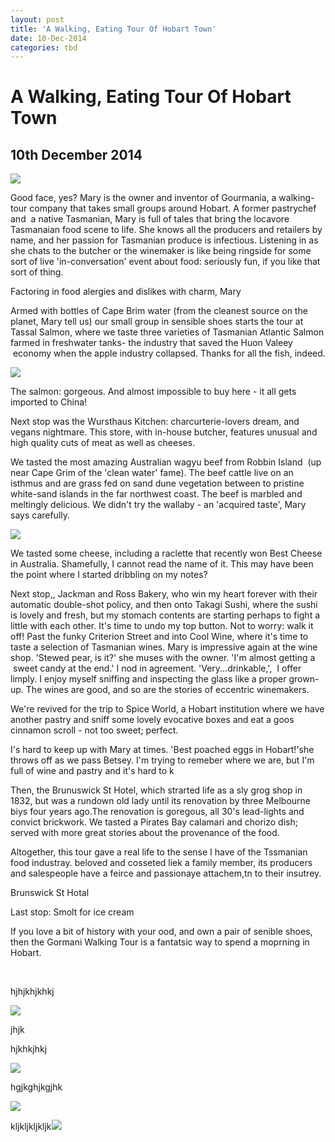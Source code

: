 ```yaml
---
layout: post
title: 'A Walking, Eating Tour Of Hobart Town'
date: 10-Dec-2014
categories: tbd
---
```


# A Walking, Eating Tour Of Hobart Town

## 10th December 2014

<p **Disclosure: I attended this walking tour as a guest of Gourmania,   but all opinions are my own. **</p>

<p If you are a foodie, as I am, and a mother, as I am, and currently on an extended stay with the family in Tasmania, as I am, then you understand the joy I felt in my heart when I trotted off last week to join a child-free food safari of downtown Hobart.</p>

<p Freeeeeeee!</p>

<p This is Mary.</p>

<img class="photo-horiz" src="/images/2014/12/DSC_1567-e1418206248289-576x1024.jpg" />

Good face, yes? Mary is the owner and inventor of Gourmania, a walking-tour company that takes small groups around Hobart. A former pastrychef and  a native Tasmanian, Mary is full of tales that bring the locavore Tasmanaian food scene to life. She knows all the producers and retailers by name, and her passion for Tasmanian produce is infectious. Listening in as she chats to the butcher or the winemaker is like being ringside for some sort of live 'in-conversation' event about food: seriously fun, if you like that sort of thing.

Factoring in food alergies and dislikes with charm, Mary

Armed with bottles of Cape Brim water (from the cleanest source on the planet, Mary tell us) our small group in sensible shoes starts the tour at Tassal Salmon, where we taste three varieties of Tasmanian Atlantic Salmon farmed in freshwater tanks- the industry that saved the Huon Valeey  economy when the apple industry collapsed. Thanks for all the fish, indeed.

<img class="photo-horiz" src="/images/2014/12/DSC_1519-e1418206517769-576x1024.jpg" />

The salmon: gorgeous. And almost impossible to buy here - it all gets imported to China!

Next stop was the Wursthaus Kitchen: charcurterie-lovers dream, and vegans nightmare. This store, with in-house butcher, features unusual and high quality cuts of meat as well as cheeses.

We tasted the most amazing Australian wagyu beef from Robbin Island  (up near Cape Grim of the 'clean water' fame). The beef cattle live on an isthmus and are grass fed on sand dune vegetation between to pristine white-sand islands in the far northwest coast. The beef is marbled and meltingly delicious. We didn't try the wallaby - an 'acquired taste', Mary says carefully.

<img class="photo-horiz" src="/images/2014/12/DSC_1525-e1418206475749-576x1024.jpg" />

We tasted some cheese, including a raclette that recently won Best Cheese in Australia. Shamefully, I cannot read the name of it. This may have been the point where I started dribbling on my notes?

Next stop,, Jackman and Ross Bakery, who win my heart forever with their automatic double-shot policy, and then onto Takagi Sushi, where the sushi is lovely and fresh, but my stomach contents are starting perhaps to fight a little with each other. It's time to undo my top button. Not to worry: walk it off! Past the funky Criterion Street and into Cool Wine, where it's time to taste a selection of Tasmanian wines. Mary is impressive again at the wine shop. 'Stewed pear, is it?' she muses with the owner. 'I'm almost getting a  sweet candy at the end.' I nod in agreement. 'Very...drinkable,',  I offer limply. I enjoy myself sniffing and inspecting the glass like a proper grown-up. The wines are good, and so are the stories of eccentric winemakers.

We're revived for the trip to Spice World, a Hobart institution where we have another pastry and sniff some lovely evocative boxes and eat a goos cinnamon scroll - not too sweet; perfect.

I's hard to keep up with Mary at times. 'Best poached eggs in Hobart!'she throws off as we pass Betsey. I'm trying to remeber where we are, but I'm full of wine and pastry and it's hard to k

Then, the Brunuswick St Hotel, which strarted life as a sly grog shop in 1832, but was a rundown old lady until its renovation by three Melbourne biys four years ago.The renovation is goregous, all 30's lead-lights and convict brickwork. We tasted a Pirates Bay calamari and chorizo dish; served with more great stories about the provenance of the food.

Altogether, this tour gave a real life to the sense I have of the Tssmanian food industray. beloved and cosseted liek a family member, its producers and salespeople have a feirce and passionaye attachem,tn to their insutrey.

 

Brunswick St Hotal

Last stop: Smolt for ice cream

If you love a bit of history with your ood, and own a pair of senible shoes, then the Gormani Walking Tour is a fantatsic way to spend a moprning in Hobart.

 

 

 

 

 

 

 

 

 

 

 </a>

hjhjkhjkhkj

 

 

<img class="photo-horiz" src="/images/2014/12/DSC_1592-e1418206424408-576x1024.jpg" />

jhjk

 

hjkhkjhkj

<img class="photo-horiz" src="/images/2014/12/DSC_1545-e1418206333463-576x1024.jpg" />

hgjkghjkgjhk

 

<img class="photo-horiz" src="/images/2014/12/DSC_1556-e1418206280784-576x1024.jpg" />

 

 

kljkljkljkljk<img class="photo-horiz" src="/images/2014/12/DSC_1575-1024x576.jpg" />

